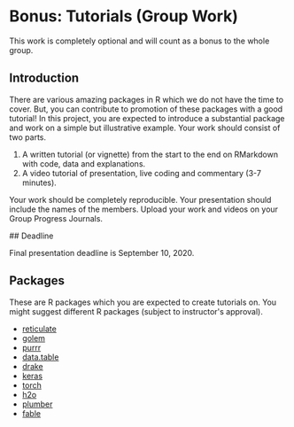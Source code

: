 # Bonus: Tutorials (Group Work)

This work is completely optional and will count as a bonus to the whole group.

## Introduction

There are various amazing packages in R which we do not have the time to cover. But, you can contribute to promotion of these packages with a good tutorial! In this project, you are expected to introduce a substantial package and work on a simple but illustrative example. Your work should consist of two parts.

1. A written tutorial (or vignette) from the start to the end on RMarkdown with code, data and explanations.
2. A video tutorial of presentation, live coding and commentary (3-7 minutes).

Your work should be completely reproducible. Your presentation should include the names of the members. Upload your work and videos on your Group Progress Journals.

## Deadline

Final presentation deadline is September 10, 2020.

## Packages

These are R packages which you are expected to create tutorials on. You might suggest different R packages (subject to instructor's approval).

+ [reticulate](https://rstudio.github.io/reticulate/)
+ [golem](https://thinkr-open.github.io/golem/)
+ [purrr](https://purrr.tidyverse.org/)
+ [data.table](r-datatable.com)
+ [drake](https://books.ropensci.org/drake/)
+ [keras](https://keras.rstudio.com/)
+ [torch](https://mlverse.github.io/torch/)
+ [h2o](https://cran.r-project.org/web/packages/h2o/index.html)
+ [plumber](https://www.rplumber.io/)
+ [fable](https://fable.tidyverts.org/) 
